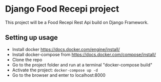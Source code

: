 # Django Food Recepi project

This project will be a Food Recepi Rest Api build on Django Framework.

## Setting up usage

- Install docker https://docs.docker.com/engine/install/
- Install docker-compose from https://docs.docker.com/compose/install/
- Clone the repo
- Go to the project folder and run at a terminal "docker-compose build"
- Activate the project: `docker-compose up -d`
- Go to the browser and enter to localhost:8000
